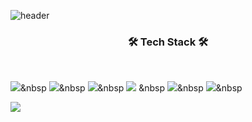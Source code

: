 ![header](https://capsule-render.vercel.app/api?type=waving&color=9BE4C1&height=250&section=header&text=Hyunrok's%20GitHub&fontSize=60)

<h3 align="center"><b>🛠 Tech Stack 🛠</b></h3>
</br>
<p align="center">

<img src="https://img.shields.io/badge/Javascript-yellow?style=flat-square&logo=Javascript&logoColor=white"/></a>&nbsp 
<img src="https://img.shields.io/badge/React-skyblue?style=flat-square&logo=React&logoColor=white"/></a>&nbsp 
<img src="https://img.shields.io/badge/HTML5-E34F26?style=flat-square&logo=html5&logoColor=white"/>&nbsp 
<img src="https://img.shields.io/badge/CSS3-1572B6?style=flat-square&logo=CSS3&logoColor=white"/></a> &nbsp
<img src="https://img.shields.io/badge/Android-green?style=flat-square&logo=Android&logoColor=white"/></a>&nbsp 
<img src="https://img.shields.io/badge/Kotlin-F48E00?style=flat-square&logo=Kotlin&logoColor=white"/></a>&nbsp

<img src="https://capsule-render.vercel.app/api?type=waving&color=BEE4DB&height=200&section=footer" />


<!--
**seohyunx/seohyunx** is a ✨ _special_ ✨ repository because its `README.md` (this file) appears on your GitHub profile.

Here are some ideas to get you started:

- 🔭 I’m currently working on ...
- 🌱 I’m currently learning ...
- 👯 I’m looking to collaborate on ...
- 🤔 I’m looking for help with ...
- 💬 Ask me about ...
- 📫 How to reach me: ...
- 😄 Pronouns: ...
- ⚡ Fun fact: ...
-->
